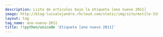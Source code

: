 ```yaml
---
description: Lista de artículos bajo la etiqueta [ano nuevo 2011]
image: http://blog-luisalejandro.rhcloud.com/static/img/site/mstile-310x310.png
layout: tag
tag_name: ano-nuevo-2011
title: !!python/unicode 'Etiqueta [ano nuevo 2011]'
---
```

